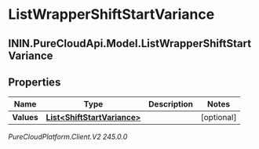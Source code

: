 # ListWrapperShiftStartVariance

## ININ.PureCloudApi.Model.ListWrapperShiftStartVariance

## Properties

|Name | Type | Description | Notes|
|------------ | ------------- | ------------- | -------------|
| **Values** | [**List&lt;ShiftStartVariance&gt;**](ShiftStartVariance) |  | [optional] |



_PureCloudPlatform.Client.V2 245.0.0_

